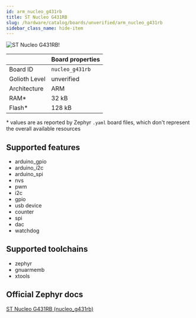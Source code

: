 ```yaml
---
id: arm_nucleo_g431rb
title: ST Nucleo G431RB
slug: /hardware/catalog/boards/unverified/arm_nucleo_g431rb
sidebar_class_name: hide-item
---
```


[//]: # (This is an auto-generated file, do not edit! Changes to it will be lost upon re-generation)

![ST Nucleo G431RB!](/img/boards/arm/nucleo_g431rb.jpg "ST Nucleo G431RB")

|                | Board properties     |
| -------------  | -------------------- |
| Board ID       | `nucleo_g431rb` |
| Golioth Level  | unverified       |
| Architecture   | ARM |
| RAM*           | 32 kB |
| Flash*         | 128 kB |

\* values are as reported by Zephyr `.yaml` board files, which don't represent the overall available resources



## Supported features

* arduino_gpio
* arduino_i2c
* arduino_spi
* nvs
* pwm
* i2c
* gpio
* usb device
* counter
* spi
* dac
* watchdog

## Supported toolchains

* zephyr
* gnuarmemb
* xtools

## Official Zephyr docs

[ST Nucleo G431RB (nucleo_g431rb)](https://docs.zephyrproject.org/latest/boards/arm/nucleo_g431rb/doc/index.html)
